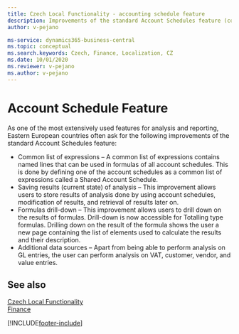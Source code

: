 ```yaml
---
title: Czech Local Functionality - accounting schedule feature
description: Improvements of the standard Account Schedules feature (common list of expressions, saving results, formulas drill-down, additional data sources).
author: v-pejano

ms-service: dynamics365-business-central
ms.topic: conceptual
ms.search.keywords: Czech, Finance, Localization, CZ
ms.date: 10/01/2020
ms.reviewer: v-pejano
ms.author: v-pejano
---
```


# Account Schedule Feature

As one of the most extensively used features for analysis and reporting, Eastern European countries often ask for the following improvements of the standard Account Schedules feature:

- Common list of expressions – A common list of expressions contains named lines that can be used in formulas of all account schedules. This is done by defining one of the account schedules as a common list of expressions called a Shared Account Schedule.
- Saving results (current state) of analysis – This improvement allows users to store results of analysis done by using account schedules, modification of results, and retrieval of results later on.
- Formulas drill-down – This improvement allows users to drill down on the results of formulas. Drill-down is now accessible for Totalling type formulas. Drilling down on the result of the formula shows the user a new page containing the list of elements used to calculate the results and their description.
- Additional data sources – Apart from being able to perform analysis on GL entries, the user can perform analysis on VAT, customer, vendor, and value entries.

## See also

[Czech Local Functionality](czech-local-functionality.md)  
[Finance](../../finance.md)  


[!INCLUDE[footer-include](../../includes/footer-banner.md)]
